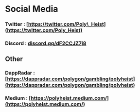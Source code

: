 # Social Media

### Twitter :   [https://twitter.com/Poly\_Heist](https://twitter.com/Poly_Heist)

### Discord :  [discord.gg/dF2CCJZ7j8](https://t.co/IFXNlXTvT1?amp=1)

## Other

### DappRadar : [https://dappradar.com/polygon/gambling/polyheist](https://dappradar.com/polygon/gambling/polyheist)

### Medium : [https://polyheist.medium.com/](https://polyheist.medium.com/)



### 






